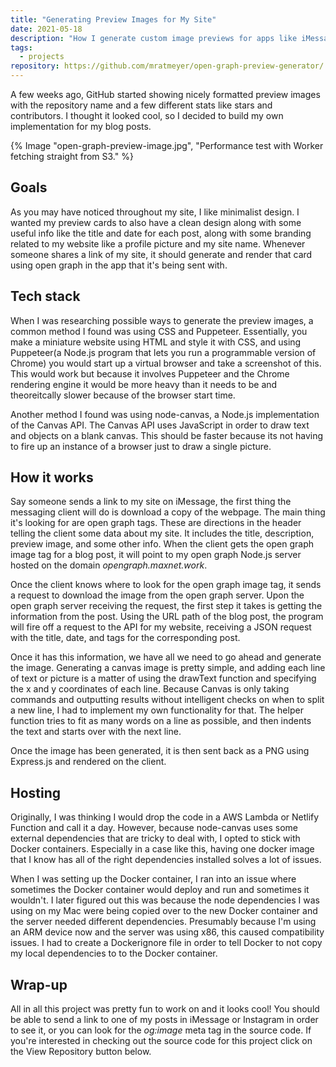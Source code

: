 ```yaml
---
title: "Generating Preview Images for My Site"
date: 2021-05-18
description: "How I generate custom image previews for apps like iMessage and Signal."
tags:
  - projects
repository: https://github.com/mratmeyer/open-graph-preview-generator/
---
```

A few weeks ago, GitHub started showing nicely formatted preview images with the repository name and a few different stats like stars and contributors. I thought it looked cool, so I decided to build my own implementation for my blog posts.

{% Image "open-graph-preview-image.jpg", "Performance test with Worker fetching straight from S3." %}

## Goals

As you may have noticed throughout my site, I like minimalist design. I wanted my preview cards to also have a clean design along with some useful info like the title and date for each post, along with some branding related to my website like a profile picture and my site name. Whenever someone shares a link of my site, it should generate and render that card using open graph in the app that it's being sent with.

## Tech stack

When I was researching possible ways to generate the preview images, a common method I found was using CSS and Puppeteer. Essentially, you make a miniature website using HTML and style it with CSS, and using Puppeteer(a Node.js program that lets you run a programmable version of Chrome) you would start up a virtual browser and take a screenshot of this. This would work but because it involves Puppeteer and the Chrome rendering engine it would be more heavy than it needs to be and theoreitcally slower because of the browser start time.

Another method I found was using node-canvas, a Node.js implementation of the Canvas API. The Canvas API uses JavaScript in order to draw text and objects on a blank canvas. This should be faster because its not having to fire up an instance of a browser just to draw a single picture.

## How it works

Say someone sends a link to my site on iMessage, the first thing the messaging client will do is download a copy of the webpage. The main thing it's looking for are open graph tags. These are directions in the header telling the client some data about my site. It includes the title, description, preview image, and some other info. When the client gets the open graph image tag for a blog post, it will point to my open graph Node.js server hosted on the domain *opengraph.maxnet.work*.

Once the client knows where to look for the open graph image tag, it sends a request to download the image from the open graph server. Upon the open graph server receiving the request, the first step it takes is getting the information from the post. Using the URL path of the blog post, the program will fire off a request to the API for my website, receiving a JSON request with the title, date, and tags for the corresponding post.

Once it has this information, we have all we need to go ahead and generate the image. Generating a canvas image is pretty simple, and adding each line of text or picture is a matter of using the drawText function and specifying the x and y coordinates of each line. Because Canvas is only taking commands and outputting results without intelligent checks on when to split a new line, I had to implement my own functionality for that. The helper function tries to fit as many words on a line as possible, and then indents the text and starts over with the next line.

Once the image has been generated, it is then sent back as a PNG using Express.js and rendered on the client.

## Hosting

Originally, I was thinking I would drop the code in a AWS Lambda or Netlify Function and call it a day. However, because node-canvas uses some external dependencies that are tricky to deal with, I opted to stick with Docker containers. Especially in a case like this, having one docker image that I know has all of the right dependencies installed solves a lot of issues.

When I was setting up the Docker container, I ran into an issue where sometimes the Docker container would deploy and run and sometimes it wouldn't. I later figured out this was because the node dependencies I was using on my Mac were being copied over to the new Docker container and the server needed different dependencies. Presumably because I'm using an ARM device now and the server was using x86, this caused compatibility issues. I had to create a Dockerignore file in order to tell Docker to not copy my local dependencies to to the Docker container.

## Wrap-up

All in all this project was pretty fun to work on and it looks cool! You should be able to send a link to one of my posts in iMessage or Instagram in order to see it, or you can look for the *og:image* meta tag in the source code. If you're interested in checking out the source code for this project click on the View Repository button below.
